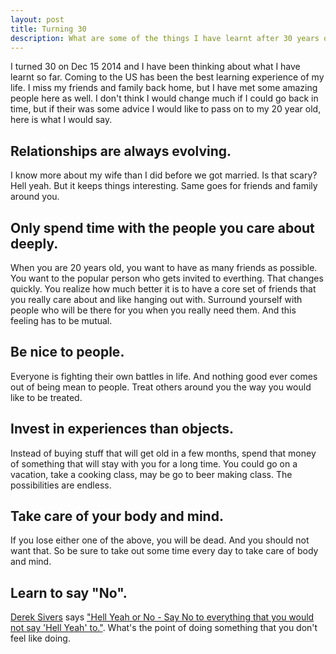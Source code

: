 ```yaml
---
layout: post
title: Turning 30
description: What are some of the things I have learnt after 30 years on this planet.
---
```


I turned 30 on Dec 15 2014 and I have been thinking about what I have learnt so far. Coming to the US has been the best learning experience of my life. I miss my friends and family back home, but I have met some amazing people here as well. I don't think I would change much if I could go back in time, but if their was some advice I would like to pass on to my 20 year old, here is what I would say.


<h2 class="important">Relationships are always evolving.</h2>
<p>I know more about my wife than I did before we got married. Is that scary? Hell yeah. But it keeps things interesting. Same goes for friends and family around you.</p>

<h2 class="important">Only spend time with the people you care about deeply.</h2>
<p>When you are 20 years old, you want to have as many friends as possible. You want to the popular person who gets invited to everthing. That changes quickly. You realize how much better it is to have a core set of friends that you really care about and like hanging out with. Surround yourself with people who will be there for you when you really need them. And this feeling has to be mutual.</p>

<h2 class="important">Be nice to people.</h2>
<p>Everyone is fighting their own battles in life. And nothing good ever comes out of being mean to people. Treat others around you the way you would like to be treated.</p>

<h2 class="important">Invest in experiences than objects.</h2>
<p>Instead of buying stuff that will get old in a few months, spend that money of something that will stay with you for a long time. You could go on a vacation, take a cooking class, may be go to beer making class. The possibilities are endless.</p>

<h2 class="important">Take care of your body and mind.</h2>
<p>If you lose either one of the above, you will be dead. And you should not want that. So be sure to take out some time every day to take care of body and mind.</p>

<h2 class="important">Learn to say "No".</h2>
<p><a href="https://sivers.org/" target="_blank">Derek Sivers</a> says <a href="https://sivers.org/hellyeah" target="_blank">"Hell Yeah or No - Say No to everything that you would not say 'Hell Yeah' to."</a>. What's the point of doing something that you don't feel like doing.</p>
